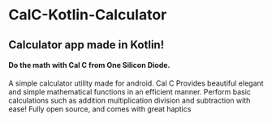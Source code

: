 # CalC-Kotlin-Calculator
## Calculator app made in Kotlin!
#### Do the math with Cal C from One Silicon Diode.
A simple calculator utility made for android. Cal C Provides beautiful elegant and simple mathematical functions in an efficient manner. Perform basic calculations such as addition multiplication division and subtraction with ease! Fully open source, and comes with great haptics
